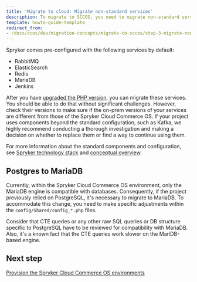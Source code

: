 ```yaml
---
title: 'Migrate to cloud: Migrate non-standard services'
description: To migrate to SCCOS, you need to migrate non-standard services.
template: howto-guide-template
redirect_from:
- /docs/scos/dev/migration-concepts/migrate-to-sccos/step-3-migrate-non-standard-services.html
---
```


Spryker comes pre-configured with the following services by default:

* RabbitMQ
* ElasticSearch
* Redis
* MariaDB
* Jenkins

After you have [upgraded the PHP version](/docs/dg/dev/upgrade-and-migrate/migrate-to-cloud/step-2-upgrade-the-php-version.html), you can migrate these services. You should be able to do that without significant challenges. However, check their versions to make sure if the on-prem versions of your services are different from those of the Spryker Cloud Commerce OS. If your project uses components beyond the standard configuration, such as Kafka, we highly recommend conducting a thorough investigation and making a decision on whether to replace them or find a way to continue using them.

For more information about the standard components and configuration, see [Spryker technology stack](/docs/dg/dev/architecture/technology-stack.html) and [conceptual overview](/docs/dg/dev/architecture/conceptual-overview.html).

## Postgres to MariaDB

Currently, within the Spryker Cloud Commerce OS environment, only the MariaDB engine is compatible with databases. Consequently, if the project previously relied on PostgreSQL, it's necessary to migrate to MariaDB. To accommodate this change, you need to make specific adjustments within the `config/Shared/config_*.php` files.

Consider that CTE queries or any other raw SQL queries or DB structure specific to PostgreSQL have to be reviewed for compatibility with MariaDB. Also, it's a known fact that the CTE queries work slower on the MariDB-based engine.

## Next step

[Provision the Spryker Cloud Commerce OS environments](/docs/dg/dev/upgrade-and-migrate/migrate-to-cloud/step-4-provision-the-sccos-environments.html)
